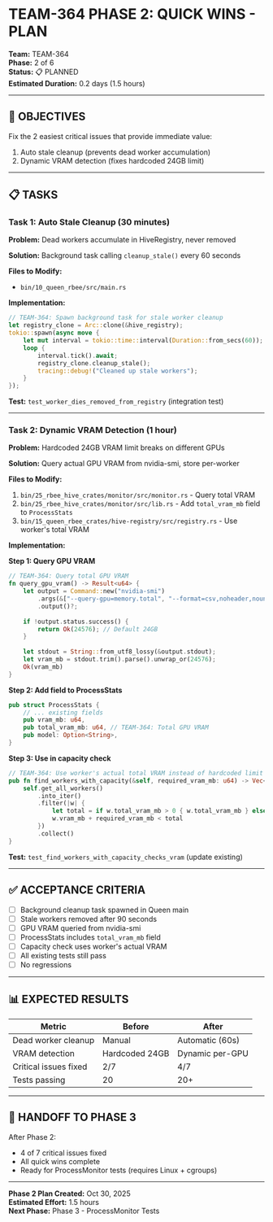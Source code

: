 # TEAM-364 PHASE 2: QUICK WINS - PLAN

**Team:** TEAM-364  
**Phase:** 2 of 6  
**Status:** 📋 PLANNED  
**Estimated Duration:** 0.2 days (1.5 hours)

---

## 🎯 OBJECTIVES

Fix the 2 easiest critical issues that provide immediate value:
1. Auto stale cleanup (prevents dead worker accumulation)
2. Dynamic VRAM detection (fixes hardcoded 24GB limit)

---

## 📋 TASKS

### **Task 1: Auto Stale Cleanup (30 minutes)**

**Problem:** Dead workers accumulate in HiveRegistry, never removed

**Solution:** Background task calling `cleanup_stale()` every 60 seconds

**Files to Modify:**
- `bin/10_queen_rbee/src/main.rs`

**Implementation:**
```rust
// TEAM-364: Spawn background task for stale worker cleanup
let registry_clone = Arc::clone(&hive_registry);
tokio::spawn(async move {
    let mut interval = tokio::time::interval(Duration::from_secs(60));
    loop {
        interval.tick().await;
        registry_clone.cleanup_stale();
        tracing::debug!("Cleaned up stale workers");
    }
});
```

**Test:** `test_worker_dies_removed_from_registry` (integration test)

---

### **Task 2: Dynamic VRAM Detection (1 hour)**

**Problem:** Hardcoded 24GB VRAM limit breaks on different GPUs

**Solution:** Query actual GPU VRAM from nvidia-smi, store per-worker

**Files to Modify:**
1. `bin/25_rbee_hive_crates/monitor/src/monitor.rs` - Query total VRAM
2. `bin/25_rbee_hive_crates/monitor/src/lib.rs` - Add `total_vram_mb` field to `ProcessStats`
3. `bin/15_queen_rbee_crates/hive-registry/src/registry.rs` - Use worker's total VRAM

**Implementation:**

**Step 1: Query GPU VRAM**
```rust
// TEAM-364: Query total GPU VRAM
fn query_gpu_vram() -> Result<u64> {
    let output = Command::new("nvidia-smi")
        .args(&["--query-gpu=memory.total", "--format=csv,noheader,nounits"])
        .output()?;
    
    if !output.status.success() {
        return Ok(24576); // Default 24GB
    }
    
    let stdout = String::from_utf8_lossy(&output.stdout);
    let vram_mb = stdout.trim().parse().unwrap_or(24576);
    Ok(vram_mb)
}
```

**Step 2: Add field to ProcessStats**
```rust
pub struct ProcessStats {
    // ... existing fields
    pub vram_mb: u64,
    pub total_vram_mb: u64, // TEAM-364: Total GPU VRAM
    pub model: Option<String>,
}
```

**Step 3: Use in capacity check**
```rust
// TEAM-364: Use worker's actual total VRAM instead of hardcoded limit
pub fn find_workers_with_capacity(&self, required_vram_mb: u64) -> Vec<ProcessStats> {
    self.get_all_workers()
        .into_iter()
        .filter(|w| {
            let total = if w.total_vram_mb > 0 { w.total_vram_mb } else { 24576 };
            w.vram_mb + required_vram_mb < total
        })
        .collect()
}
```

**Test:** `test_find_workers_with_capacity_checks_vram` (update existing)

---

## ✅ ACCEPTANCE CRITERIA

- [ ] Background cleanup task spawned in Queen main
- [ ] Stale workers removed after 90 seconds
- [ ] GPU VRAM queried from nvidia-smi
- [ ] ProcessStats includes `total_vram_mb` field
- [ ] Capacity check uses worker's actual VRAM
- [ ] All existing tests still pass
- [ ] No regressions

---

## 📊 EXPECTED RESULTS

| Metric | Before | After |
|--------|--------|-------|
| Dead worker cleanup | Manual | Automatic (60s) |
| VRAM detection | Hardcoded 24GB | Dynamic per-GPU |
| Critical issues fixed | 2/7 | 4/7 |
| Tests passing | 20 | 20+ |

---

## 🔗 HANDOFF TO PHASE 3

After Phase 2:
- 4 of 7 critical issues fixed
- All quick wins complete
- Ready for ProcessMonitor tests (requires Linux + cgroups)

---

**Phase 2 Plan Created:** Oct 30, 2025  
**Estimated Effort:** 1.5 hours  
**Next Phase:** Phase 3 - ProcessMonitor Tests
